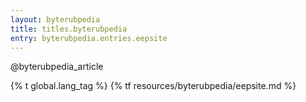 ```yaml
---
layout: byterubpedia
title: titles.byterubpedia
entry: byterubpedia.entries.eepsite
---
```


@byterubpedia_article

{% t global.lang_tag %}
{% tf resources/byterubpedia/eepsite.md %}
